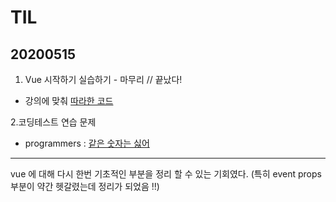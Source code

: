 # TIL
## 20200515
1. Vue 시작하기 실습하기 - 마무리 // 끝났다!
- 강의에 맞춰 [따라한 코드](https://github.com/jina95/vueStudy_learnVueJs)

2.코딩테스트 연습 문제
- programmers : [같은 숫자는 싫어](https://github.com/jina95/TIL/blob/master/Algorithm/LEVEL%201/%EA%B0%99%EC%9D%80%20%EC%88%AB%EC%9E%90%EB%8A%94%20%EC%8B%AB%EC%96%B4.html)

<hr/>

vue 에 대해 다시 한번 기초적인 부분을 정리 할 수 있는 기회였다. (특히 event props 부분이 약간 헷갈렸는데 정리가 되었음 !!)





